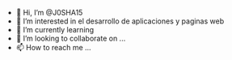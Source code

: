 - 👋 Hi, I’m @J0SHA15
- 👀 I’m interested in el desarrollo de aplicaciones y paginas web
- 🌱 I’m currently learning 
- 💞️ I’m looking to collaborate on ...
- 📫 How to reach me ...

<!---
J0SHA15/J0SHA15 is a ✨ special ✨ repository because its `README.md` (this file) appears on your GitHub profile.
You can click the Preview link to take a look at your changes.
--->
